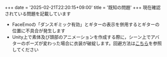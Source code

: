 +++
date = '2025-02-21T22:20:15+09:00'
title = '既知の問題'
+++
現在確認されている問題を記載しています

- FaceEmoの「ダンスギミック有効」とギターの表示を併用するとギターの位置に不具合が発生します
- Unity上で素体及び頭部のアニメーションを作成する際に，シーン上でアバターのポーズが変わった場合に衣装が破綻します。回避方法は[こちら](./faq/faq-00001/)を参照してください